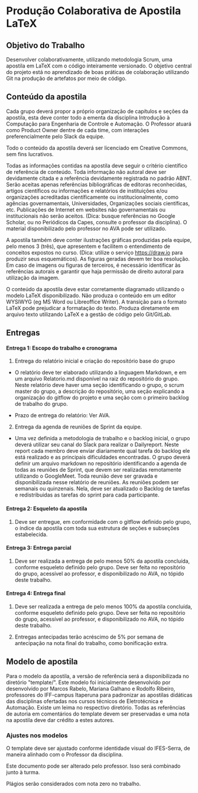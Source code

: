 # Produção Colaborativa de Apostila LaTeX

## Objetivo do Trabalho

Desenvolver colaborativamente, utilizando metodologia Scrum, uma apostila em LaTeX com o código inteiramente versionado.
O objetivo central do projeto está no aprendizado de boas práticas de colaboração utilizando Git na produção de artefatos por meio de código.

## Conteúdo da apostila

Cada grupo deverá propor a próprio organização de capítulos e seções da apostila, esta deve conter todo a ementa da disciplina Introdução à Computação para Engenharia de Controle e Automação. O Professor atuará como Product Owner dentre de cada time, com interações preferencialmente pelo Slack da equipe.

Todo o conteúdo da apostila deverá ser licenciado em Creative Commons, sem fins lucrativos. 

Todas as informações contidas na apostila deve seguir o critério científico de referência de conteúdo. Toda informação não autoral deve ser devidamente citada e a referência devidamente registrada no padrão ABNT. Serão aceitas apenas referências bibliográficas de editoras reconhecidas, artigos científicos ou informações e relatórios de instituições e/ou organizações acreditadas científicamente ou institucionalmente, como agências governamentais, Universidades, Organizações sociais científicas, etc. Publicações de Internet em websites não governamentais ou institucionais não serão aceitos. (Dica: busque referências no Google Scholar, ou no Periódicos da Capes, consulte o professor da disciplina). O material disponibilizado pelo professor no AVA pode ser utilizado.

A apostila também deve conter ilustrações gráficas produzidas pela equipe, pelo menos 3 (três), que apresentem e facilitem o entendimento de conceitos expostos no curso. (Dica: utilize o serviço https://draw.io para produzir seus esquemáticos). As figuras geradas devem ter boa resolução. Em caso de imagens ou figuras de terceiros, é necessário identificar às referências autorais e garantir que haja permissão de direito autoral para utilização da imagem.

O conteúdo da apostila deve estar corretamente diagramado utilizando o modelo LaTeX disponibilizado. Não produza o conteúdo em um editor WYSIWYG (eg MS Word ou Libreoffice Writer). A transição para o formato LaTeX pode prejudicar a formatação do texto. Produza diretamente em arquivo texto utilizando LaTeX e a gestão de código pelo Git/GitLab.



## Entregas 


#### Entrega 1: Escopo do trabalho e cronograma

1) Entrega do relatório inicial e criação do repositório base do grupo

* O relatório deve ter elaborado utilizando a linguagem Markdown, e em um arquivo Relatorio.md disponível na raiz do repositório do grupo. Neste relatório deve haver uma seção identificando o grupo, o scrum master do grupo, a descrição do repositório, uma seção explicando a organização do gitflow do projeto e uma seção com o primeiro backlog de trabalho do grupo.

* Prazo de entrega do relatório: Ver AVA.

2) Entrega da agenda de reuniões de Sprint da equipe. 

* Uma vez definida a metodologia de trabalho e o backlog inicial, o grupo deverá utilizar seu canal do Slack para realizar o Dailyreport. Neste report cada membro deve enviar diariamente qual tarefa do backlog ele está realizado e as principais dificuldades encontradas. O grupo deverá definir um arquivo markdown no repositório identificando a agenda de todas as reuniões de Sprint, que devem ser realizadas remotamente utilizando o GoogleMeet. Toda reunião deve ser gravada e disponibilizada nesse relatório de reuniões. As reuniões podem ser semanais ou quinzenais. Nela, deve ser atualizado o Backlog de tarefas e redistribuidas as tarefas do sprint para cada participante.


#### Entrega 2: Esqueleto da apostila

1) Deve ser entregue, em conformidade com o gitflow definido pelo grupo, o índice da apostila com toda sua estrutura de seções e subseções estabelecida.

#### Entrega 3: Entrega parcial

1) Deve ser realizada a entrega de pelo menos 50% da apostila concluída, conforme esqueleto definido pelo grupo. Deve ser feita no repositório do grupo, acessível ao professor, e disponibilizado no AVA, no tópido deste trabalho.

#### Entrega 4: Entrega final

1) Deve ser realizada a entrega de pelo menos 100% da apostila concluída, conforme esqueleto definido pelo grupo. Deve ser feita no repositório do grupo, acessível ao professor, e disponibilizado no AVA, no tópido deste trabalho.

2) Entregas antecipadas terão acréscimo de 5% por semana de antecipação na nota final do trabalho, como bonificação extra.



## Modelo de apostila

Para o modelo da apostila, a versão de referência será a disponibilizada no diretório "template/". Este modelo foi inicialmente desenvolvido por desenvolvido por Marcos Rabelo, Mariana Galhano e Rodolfo Ribeiro, professores do IFF-campus Itaperuna para padronizar as apostilas didáticas das disciplinas ofertadas nos cursos técnicos de Eletrotécnica e Automação. Existe um leima no respectivo diretório. Todas as referências de autoria em comentários do template devem ser preservadas e uma nota na apostila deve dar crédito a estes autores. 


### Ajustes nos modelos

O template deve ser ajustado conforme identidade visual do IFES-Serra, de maneira alinhado com o Professor da disciplina.

Este documento pode ser alterado pelo professor. Isso será combinado junto à turma.

Plágios serão considerados com nota zero no trabalho.



